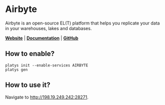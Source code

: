 # Airbyte

Airbyte is an open-source EL(T) platform that helps you replicate your data in your warehouses, lakes and databases. 

**[Website](https://airbyte.com/)** | **[Documentation](https://docs.airbyte.com/)** | **[GitHub](https://github.com/airbytehq/airbyte)**

## How to enable?

```
platys init --enable-services AIRBYTE
platys gen
```

## How to use it?

Navigate to <http://198.19.249.242:28271>.
